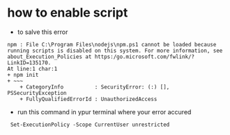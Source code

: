 #  how to enable script
*  to salve this error
```
npm : File C:\Program Files\nodejs\npm.ps1 cannot be loaded because running scripts is disabled on this system. For more information, see
about_Execution_Policies at https:/go.microsoft.com/fwlink/?LinkID=135170.
At line:1 char:1
+ npm init
+ ~~~
    + CategoryInfo          : SecurityError: (:) [], PSSecurityException
    + FullyQualifiedErrorId : UnauthorizedAccess
```
* run this command in ypur terminal where your error accured
```
 Set-ExecutionPolicy -Scope CurrentUser unrestricted
 ```


